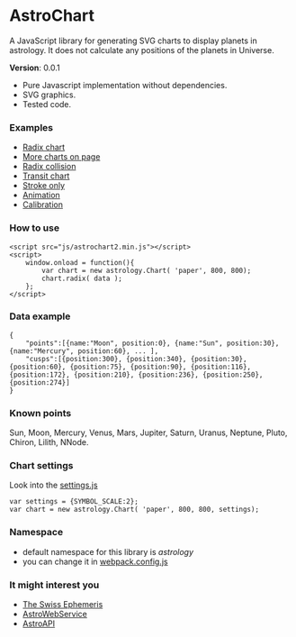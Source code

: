 # AstroChart
A JavaScript library for generating SVG charts to display planets in astrology. It does not calculate any positions of the planets in Universe.

**Version**: 0.0.1

- Pure Javascript implementation without dependencies.
- SVG graphics.
- Tested code.

### Examples
- [Radix chart](#)
- [More charts on page](#)
- [Radix collision](#)
- [Transit chart](#)
- [Stroke only](#)
- [Animation](#)
- [Calibration](#)

### How to use
```
<script src="js/astrochart2.min.js"></script>
<script>
	window.onload = function(){
		var chart = new astrology.Chart( 'paper', 800, 800);
		chart.radix( data );					
	};			
</script>
```
### Data example
```
{
	"points":[{name:"Moon", position:0}, {name:"Sun", position:30}, {name:"Mercury", position:60}, ... ],
	"cusps":[{position:300}, {position:340}, {position:30}, {position:60}, {position:75}, {position:90}, {position:116}, {position:172}, {position:210}, {position:236}, {position:250}, {position:274}]
}
```

### Known points
Sun, Moon, Mercury, Venus, Mars, Jupiter, Saturn, Uranus, Neptune, Pluto, Chiron, Lilith, NNode.

### Chart settings
Look into the [settings.js](#)
```
var settings = {SYMBOL_SCALE:2};
var chart = new astrology.Chart( 'paper', 800, 800, settings);
```

### Namespace
 - default namespace for this library is *astrology*
 - you can change it in [webpack.config.js](https://webpack.js.org/configuration/output/#outputlibrary)

### It might interest you
- [The Swiss Ephemeris](http://www.astro.com/swisseph/swephinfo_e.htm)
- [AstroWebService](https://github.com/Kibo/AstroWebService)
- [AstroAPI](https://github.com/Kibo/AstroAPI)
